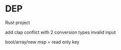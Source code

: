 # DEP
 Rust project


add clap 
conflict with 2 conversion types
invalid input

bool/array/new msp = read only key 
